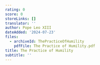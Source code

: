 ```yaml
---
rating: 0
score: 0
storeLinks: []
translator: ''
author: Pope Leo XIII
dateAdded: '2024-07-23'
files:
  - archiveId: ThePracticeOfHumility
    pdfFile: The Practice of Humility.pdf
title: The Practice of Humility
subtitle: ''
---
```


